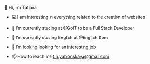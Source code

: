 👋  Hi, I’m Tatiana


- 💻 I am interesting in everything related to the creation of websites
- 🌱 I’m currently studing at @GoIT to be a Full Stack Developer 
- 📙 I’m currently studing English at @English Dom


- 🏦 I’m looking looking for an interesting job
- 📫 How to reach me t.n.yablonskaya@gmail.com

<!---
YablonskaTanya/YablonskaTanya is a ✨ special ✨ repository because its `README.md` (this file) appears on your GitHub profile.
You can click the Preview link to take a look at your changes.
--->
